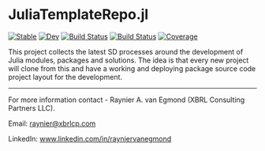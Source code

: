 # JuliaTemplateRepo.jl

[![Stable](https://img.shields.io/badge/docs-stable-blue.svg)](https://rayniervanegmond.github.io/JuliaTemplateRepo.jl/stable)
[![Dev](https://img.shields.io/badge/docs-dev-blue.svg)](https://rayniervanegmond.github.io/JuliaTemplateRepo.jl/dev)
[![Build Status](https://travis-ci.com/rayniervanegmond/JuliaTemplateRepo.jl.svg?branch=master)](https://travis-ci.com/rayniervanegmond/JuliaTemplateRepo.jl)
[![Build Status](https://ci.appveyor.com/api/projects/status/github/rayniervanegmond/JuliaTemplateRepo.jl?svg=true)](https://ci.appveyor.com/project/rayniervanegmond/JuliaTemplateRepo-jl)
[![Coverage](https://coveralls.io/repos/github/rayniervanegmond/JuliaTemplateRepo.jl/badge.svg?branch=master)](https://coveralls.io/github/rayniervanegmond/JuliaTemplateRepo.jl?branch=master)


This project collects the latest SD processes around the development of Julia modules, packages and solutions. The idea is that every new project will clone from this and have a working and deploying package source code project layout for the development.

-----------------------------------------------------------------------------------
For more information contact - Raynier A. van Egmond (XBRL Consulting Partners LLC).

Email:      raynier@xbrlcp.com

LinkedIn:   www.linkedin.com/in/rayniervanegmond
